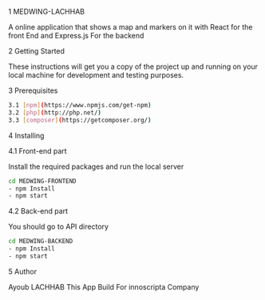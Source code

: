 1 MEDWING-LACHHAB

A online application that shows a map and markers on it  with React for the front End  and Express.js For the backend


2 Getting Started

These instructions will get you a copy of the project up and running on your local machine for development and testing purposes.



3 Prerequisites

```sh
3.1 [npm](https://www.npmjs.com/get-npm) 
3.2 [php](http://php.net/)
3.3 [composer](https://getcomposer.org/)

```


4 Installing



4.1 Front-end part

Install the required packages and run the local server
```sh
cd MEDWING-FRONTEND
- npm Install
- npm start
```

4.2 Back-end part

You should go to API directory 
```sh
cd MEDWING-BACKEND
- npm Install
- npm start
```


5 Author

Ayoub LACHHAB
This App Build For innoscripta Company 
